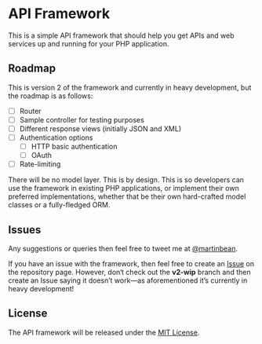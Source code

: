 # API Framework

This is a simple API framework that should help you get APIs and web services up and running for your PHP application.

## Roadmap

This is version 2 of the framework and currently in heavy development, but the roadmap is as follows:

- [ ] Router
- [ ] Sample controller for testing purposes
- [ ] Different response views (initially JSON and XML)
- [ ] Authentication options
    - [ ] HTTP basic authentication
    - [ ] OAuth
- [ ] Rate-limiting

There will be no model layer. This is by design.
This is so developers can use the framework in existing PHP applications, or implement their own preferred implementations, whether that be their own hard-crafted model classes or a fully-fledged ORM.

## Issues

Any suggestions or queries then feel free to tweet me at [@martinbean](http://twitter.com/martinbean).

If you have an issue with the framework, then feel free to create an [Issue](https://github.com/martinbean/api-framework/issues) on the repository page.
However, don‘t check out the **v2-wip** branch and then create an Issue saying it doesn’t work—as aforementioned it’s currently in heavy development!

## License

The API framework will be released under the [MIT License](http://opensource.org/licenses/MIT).